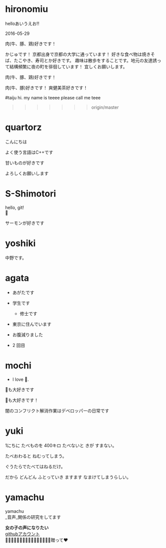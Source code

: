 # hironomiu

helloあいうえお!!

2016-05-29



肉(牛、豚、鶏)好きです！

かじゅです！
京都出身で京都の大学に通っています！
好きな食べ物は焼きそば、たこやき、寿司とか好きです。
趣味は散歩をすることです。地元の友達誘って結構頻繁に夜の町を徘徊しています！
宜しくお願いします。



肉(牛、豚、鶏)好きです！

肉(牛、豚)好きです！
爽健美茶好きです！


#taiju
hi.
my name is teeee
please call me teee
>>>>>>> origin/master

# quartorz

こんにちは

よく使う言語はC++です

甘いものが好きです

よろしくお願いします

# S-Shimotori

hello, git!  
:sushi:

サーモンが好きです
# yoshiki
 中野です。
# agata
- あがたです
- 学生です
  - 修士です
- 東京に住んでいます
- お腹減りました

- 2 回目

# mochi
- I love :sushi:.

:beer:も大好きです



:beer:も大好きです！

闇のコンフリクト解消作業はデベロッパーの日常です

# yuki
1にちに たべものを 400キロ たべないと きが すまない。

たべおわると ねむってしまう。


ぐうたらでたべてはねるだけ。

だから どんどん ふとっていき ますます なまけてしまうらしい。

# yamachu
yamachu  
_音声_関係の研究をしてます  

**女の子の声になりたい**  
[githubアカウント](https://github.com/yamachu)  
:beer:🍺:beer:🍺:beer:🍺:beer:🍺:beer:🍺:beer:🍺:beer:🍺:beer:🍺贈って:heart:


